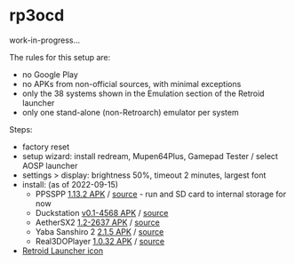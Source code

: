 # rp3ocd

work-in-progress...

The rules for this setup are:

* no Google Play
* no APKs from non-official sources, with minimal exceptions
* only the 38 systems shown in the Emulation section of the Retroid launcher
* only one stand-alone (non-Retroarch) emulator per system

Steps:

* factory reset
* setup wizard: install redream, Mupen64Plus, Gamepad Tester / select AOSP launcher
* settings > display: brightness 50%, timeout 2 minutes, largest font
* install: (as of 2022-09-15)
  * PPSSPP [1.13.2 APK](https://ppsspp.org/files/1_13_2/ppsspp.apk) / [source](https://ppsspp.org/downloads.html) - run and SD card to internal storage for now
  * Duckstation [v0.1-4568 APK](https://www.duckstation.org/android/duckstation-android.apk) / [source](https://www.duckstation.org/android/)
  * AetherSX2 [1.2-2637 APK](https://www.aethersx2.com/archive/monthly/12899-v1.2-2637.apk) / [source](https://www.aethersx2.com/archive/)
  * Yaba Sanshiro 2 [2.1.5 APK](https://uoyabause.org//apks/YabaSanshiro-V58-2.1.5-180821-release.apk) / [source](https://uoyabause.org/static_pages/download)
  * Real3DOPlayer [1.0.32 APK](https://archive.org/download/ru.vastness.altmer.real3doplayer-1.0.32/ru.vastness.altmer.real3doplayer-1.0.32-full.apk) / [source](https://archive.org/details/ru.vastness.altmer.real3doplayer-1.0.32)
* [Retroid Launcher icon](https://raw.githubusercontent.com/r0b0-tr0n/rp3ocd/main/grunt.webp)
